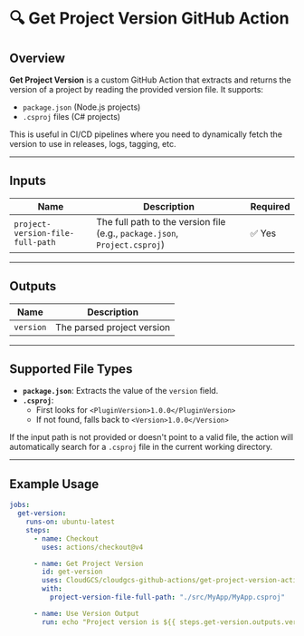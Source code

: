# 🔍 Get Project Version GitHub Action

## Overview

**Get Project Version** is a custom GitHub Action that extracts and returns the version of a project by reading the provided version file. It supports:

- `package.json` (Node.js projects)
- `.csproj` files (C# projects)

This is useful in CI/CD pipelines where you need to dynamically fetch the version to use in releases, logs, tagging, etc.

---

## Inputs

| Name                             | Description                                                                | Required |
| -------------------------------- | -------------------------------------------------------------------------- | -------- |
| `project-version-file-full-path` | The full path to the version file (e.g., `package.json`, `Project.csproj`) | ✅ Yes   |

---

## Outputs

| Name      | Description                |
| --------- | -------------------------- |
| `version` | The parsed project version |

---

## Supported File Types

- **`package.json`**: Extracts the value of the `version` field.
- **`.csproj`**:
  - First looks for `<PluginVersion>1.0.0</PluginVersion>`
  - If not found, falls back to `<Version>1.0.0</Version>`

If the input path is not provided or doesn't point to a valid file, the action will automatically search for a `.csproj` file in the current working directory.

---

## Example Usage

```yaml
jobs:
  get-version:
    runs-on: ubuntu-latest
    steps:
      - name: Checkout
        uses: actions/checkout@v4

      - name: Get Project Version
        id: get-version
        uses: CloudGCS/cloudgcs-github-actions/get-project-version-action@v1
        with:
          project-version-file-full-path: "./src/MyApp/MyApp.csproj"

      - name: Use Version Output
        run: echo "Project version is ${{ steps.get-version.outputs.version }}"
```
